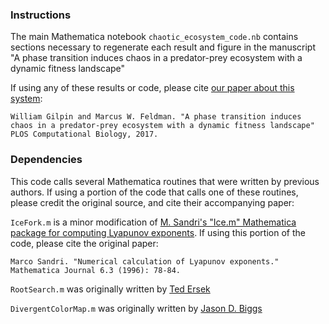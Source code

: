 

### Instructions

The main Mathematica notebook `chaotic_ecosystem_code.nb` contains sections necessary to regenerate each result and figure in the manuscript "A phase transition induces chaos in a predator-prey ecosystem with a dynamic fitness landscape"

If using any of these results or code, please cite [our paper about this system](https://doi.org/10.1371/journal.pcbi.1005644):

	William Gilpin and Marcus W. Feldman. "A phase transition induces chaos in a predator-prey ecosystem with a dynamic fitness landscape" PLOS Computational Biology, 2017.



### Dependencies

This code calls several Mathematica routines that were written by previous authors. If using a portion of the code that calls one of these routines, please credit the original source, and cite their accompanying paper:

`IceFork.m` is a minor modification of [M. Sandri's "Ice.m" Mathematica package for computing Lyapunov exponents](http://www.msandri.it/soft.html). If using this portion of the code, please cite the original paper:

	Marco Sandri. "Numerical calculation of Lyapunov exponents." Mathematica Journal 6.3 (1996): 78-84.



`RootSearch.m` was originally written by [Ted Ersek](http://library.wolfram.com/infocenter/Demos/4482/)


`DivergentColorMap.m` was originally written by [Jason D. Biggs](https://github.com/jasondbiggs/DivergentColorMaps)

